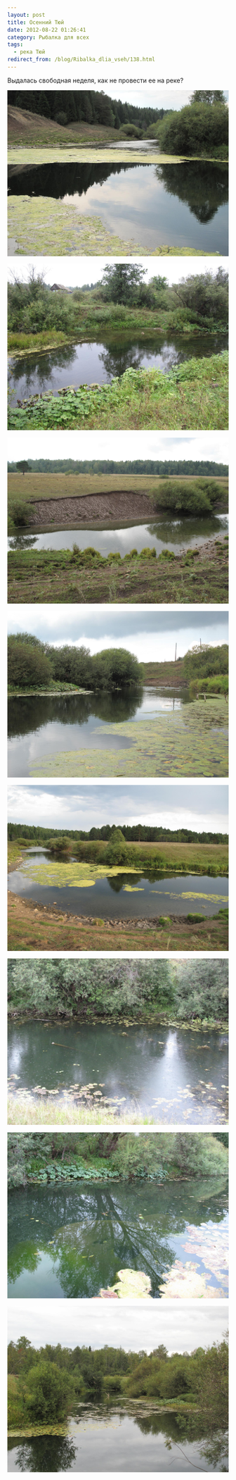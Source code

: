```yaml
---
layout: post
title: Осенний Тюй
date: 2012-08-22 01:26:41
category: Рыбалка для всех
tags:
  - река Тюй
redirect_from: /blog/Ribalka_dlia_vseh/138.html
---
```

Выдалась свободная неделя, как не провести ее на реке?

![](/uploads/images/topic/2012/08/21/9ffe3e9a55.jpg)

![](/uploads/images/topic/2012/08/21/61d5facb9b.jpg)

![](/uploads/images/topic/2012/08/21/898d8e62c2.jpg)

![](/uploads/images/topic/2012/08/21/ad006b5a78.jpg)

![](/uploads/images/topic/2012/08/21/21f0ce2233.jpg)

![](/uploads/images/topic/2012/08/21/fb4e812e9d.jpg)

![](/uploads/images/topic/2012/08/21/7e999dec6b.jpg)

![](/uploads/images/topic/2012/08/21/6bf61f9afc.jpg)

